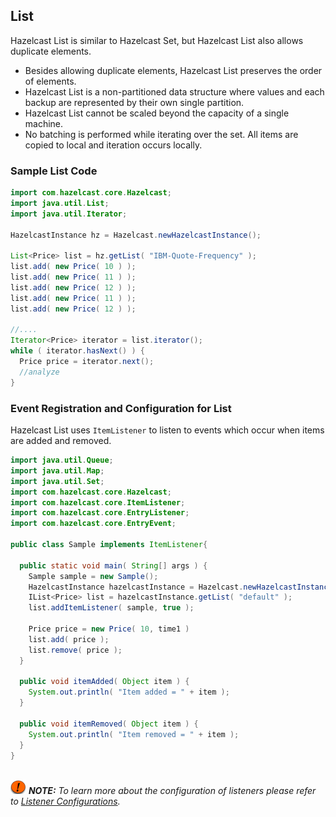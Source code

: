 

## List

Hazelcast List is similar to Hazelcast Set, but Hazelcast List also allows duplicate elements.

* Besides allowing duplicate elements, Hazelcast List preserves the order of elements.
* Hazelcast List is a non-partitioned data structure where values and each backup are represented by their own single partition.
* Hazelcast List cannot be scaled beyond the capacity of a single machine.
* No batching is performed while iterating over the set. All items are copied to local and iteration occurs locally.

### Sample List Code

```java
import com.hazelcast.core.Hazelcast;
import java.util.List;
import java.util.Iterator;

HazelcastInstance hz = Hazelcast.newHazelcastInstance();

List<Price> list = hz.getList( "IBM-Quote-Frequency" );
list.add( new Price( 10 ) );
list.add( new Price( 11 ) );
list.add( new Price( 12 ) );
list.add( new Price( 11 ) );
list.add( new Price( 12 ) );
        
//....
Iterator<Price> iterator = list.iterator();
while ( iterator.hasNext() ) { 
  Price price = iterator.next(); 
  //analyze
}
```

### Event Registration and Configuration for List

Hazelcast List uses `ItemListener` to listen to events which occur when items are added and removed.


```java
import java.util.Queue;
import java.util.Map; 
import java.util.Set; 
import com.hazelcast.core.Hazelcast;
import com.hazelcast.core.ItemListener;
import com.hazelcast.core.EntryListener;
import com.hazelcast.core.EntryEvent; 

public class Sample implements ItemListener{

  public static void main( String[] args ) { 
    Sample sample = new Sample();
    HazelcastInstance hazelcastInstance = Hazelcast.newHazelcastInstance();
    IList<Price> list = hazelcastInstance.getList( "default" );
    list.addItemListener( sample, true ); 
        
    Price price = new Price( 10, time1 )
    list.add( price );
    list.remove( price );
  } 

  public void itemAdded( Object item ) {
    System.out.println( "Item added = " + item );
  }

  public void itemRemoved( Object item ) {
    System.out.println( "Item removed = " + item );
  }     
}
       
```

![image](images/NoteSmall.jpg) ***NOTE:*** *To learn more about the configuration of listeners please refer to [Listener Configurations](#listener-configurations).*


